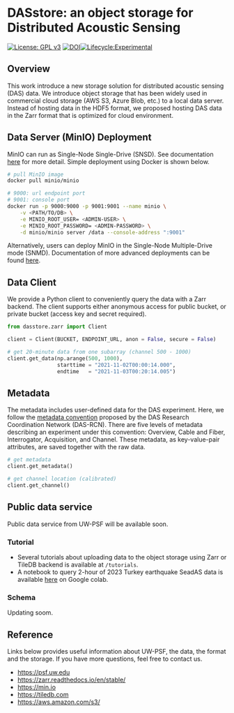 # DASstore: an object storage for Distributed Acoustic Sensing
[![License: GPL v3](https://img.shields.io/badge/License-GPLv3-blue.svg)](https://www.gnu.org/licenses/gpl-3.0)
[![DOI](https://zenodo.org/badge/566535376.svg)](https://zenodo.org/badge/latestdoi/566535376)[![Lifecycle:Experimental](https://img.shields.io/badge/Lifecycle-Experimental-339999)](<Redirect-URL>)

## Overview
This work introduce a new storage solution for distributed acoustic sensing (DAS) data. We introduce object storage that has been widely used in commercial cloud storage (AWS S3, Azure Blob, etc.) to a local data server. Instead of hosting data in the HDF5 format, we proposed hosting DAS data in the Zarr format that is optimized for cloud environment.

## Data Server (MinIO) Deployment
MinIO can run as Single-Node Single-Drive (SNSD). See documentation [here](https://min.io/docs/minio/linux/operations/install-deploy-manage/deploy-minio-single-node-single-drive.html) for more detail. Simple deployment using Docker is shown below.
```bash
# pull MinIO image
docker pull minio/minio

# 9000: url endpoint port
# 9001: console port
docker run -p 9000:9000 -p 9001:9001 --name minio \
    -v <PATH/TO/DB> \
    -e MINIO_ROOT_USER= <ADMIN-USER> \
    -e MINIO_ROOT_PASSWORD= <ADMIN-PASSWORD> \
    -d minio/minio server /data --console-address ":9001"
```

Alternatively, users can deploy MinIO in the Single-Node Multiple-Drive mode (SNMD). Documentation of more advanced deployments can be found [here](https://min.io/docs/minio/linux/operations/install-deploy-manage/deploy-minio-single-node-multi-drive.html).

## Data Client
We provide a Python client to conveniently query the data with a Zarr backend. The client supports either anonymous access for public bucket, or private bucket (access key and secret required).
```python
from dasstore.zarr import Client

client = Client(BUCKET, ENDPOINT_URL, anon = False, secure = False)

# get 20-minute data from one subarray (channel 500 - 1000)
client.get_data(np.arange(500, 1000),
                starttime = "2021-11-02T00:00:14.000",
                endtime   = "2021-11-03T00:20:14.005")
```

## Metadata
The metadata includes user-defined data for the DAS experiment. Here, we follow the [metadata convention](https://github.com/DAS-RCN/DAS_metadata) proposed by the DAS Research Coordination Network (DAS-RCN). There are five levels of metadata describing an experiment under this convention: Overview, Cable and Fiber, Interrogator, Acquisition, and Channel. These metadata, as key-value-pair attributes, are saved together with the raw data.

```python
# get metadata
client.get_metadata()

# get channel location (calibrated)
client.get_channel()
```

## Public data service
Public data service from UW-PSF will be available soon.

### Tutorial
* Several tutorials about uploading data to the object storage using Zarr or TileDB backend is available at `/tutorials`. 
* A notebook to query 2-hour of 2023 Turkey earthquake SeadAS data is available [here](https://colab.research.google.com/drive/19tY6DFhOC3_eWjV7e5j-WygGw63bjodP?usp=sharing) on Google colab. 

### Schema
Updating soom.

## Reference
Links below provides useful information about UW-PSF, the data, the format and the storage. If you have more questions, feel free to contact us. 
* https://psf.uw.edu
* https://zarr.readthedocs.io/en/stable/
* https://min.io
* https://tiledb.com
* https://aws.amazon.com/s3/
